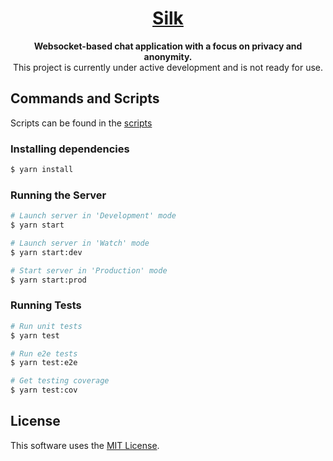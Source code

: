 <div align="center">
  <h1 align="center"><a href="https://github.com/peter-donovan/silk-app" target="_blank" rel="nofollow noreferrer">Silk</a></h1>
</div>

<div>
  <p align="center"><b>Websocket-based chat application with a focus on privacy and anonymity.</b><br />
 This project is currently under active development and is not ready for use.
  </p>
</div>

## Commands and Scripts
Scripts can be found in the [scripts](./scripts)

### Installing dependencies
```bash
$ yarn install
```
### Running the Server
```bash
# Launch server in 'Development' mode
$ yarn start

# Launch server in 'Watch' mode
$ yarn start:dev

# Start server in 'Production' mode
$ yarn start:prod
```
### Running Tests

```bash
# Run unit tests
$ yarn test

# Run e2e tests
$ yarn test:e2e

# Get testing coverage
$ yarn test:cov
```

## License
This software uses the [MIT License](LICENSE.md).
